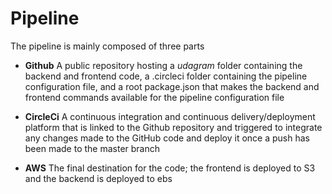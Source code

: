 # Pipeline

The pipeline is mainly composed of three parts

- **Github** A public repository hosting a _udagram_ folder containing the backend and frontend code, a .circleci folder containing the pipeline configuration file, and a root package.json that makes the backend and frontend commands available for the pipeline configuration file

- **CircleCi** A continuous integration and continuous delivery/deployment platform that is linked to the Github repository and triggered to integrate any changes made to the GitHub code and deploy it once a push has been made to the master branch

- **AWS** The final destination for the code; the frontend is deployed to S3 and the backend is deployed to ebs
